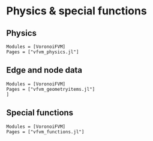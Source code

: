 # Physics & special functions

## Physics
```@autodocs
Modules = [VoronoiFVM]
Pages = ["vfvm_physics.jl"]
```

## Edge and node data
```@autodocs
Modules = [VoronoiFVM]
Pages = ["vfvm_geometryitems.jl"]
]
```

## Special functions
```@autodocs
Modules = [VoronoiFVM]
Pages = ["vfvm_functions.jl"]
```






